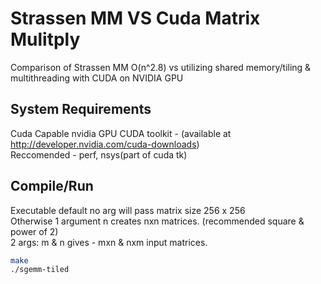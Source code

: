 # Strassen MM VS Cuda Matrix Mulitply

Comparison of Strassen MM O(n^2.8) vs utilizing shared memory/tiling & multithreading with CUDA on NVIDIA GPU

## System Requirements

Cuda Capable nvidia GPU
CUDA toolkit - (available at http://developer.nvidia.com/cuda-downloads)  
Reccomended - perf, nsys(part of cuda tk)  

## Compile/Run

Executable default no arg will pass matrix size 256 x 256   
Otherwise 1 argument n creates nxn matrices. (recommended square & power of 2)  
2 args: m & n gives - mxn & nxm input matrices.  

```bash
make 
./sgemm-tiled
```

